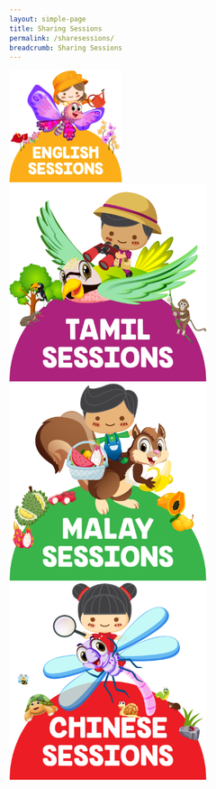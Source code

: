 ```yaml
---
layout: simple-page
title: Sharing Sessions
permalink: /sharesessions/
breadcrumb: Sharing Sessions
---
```

<div class="row is-multiline">
   <div clas="col is-one-quarter-widescreen is-half-desktop is-half-tablet " id="divParent1">
      <div class="col is-5"  id="divP1Child"> 
         <a href="/left-nav-one/sub-page-a/" >
         <img src="/images/Sharing_English.png" alt="" style="width:200px;" />
         </a>
      </div>
      <div class="col is-5">  
         <a href="/left-nav-one/sub-page-b/" >
         <img src="/images/Sharing_Chinese.png" alt="" style="width:350px;" />
         </a>
      </div>
   </div>
   <div clas="col is-one-quarter-widescreen is-half-desktop is-half-tablet " id="divParent2">
      <div class="col is-5" id="divP2ChOne"> 
         <a href="/left-nav-one/sub-page-c/" >
         <img src="/images/Sharing_Malay.png" alt="" style="width:350px;" />
         </a>
      </div>
      <div class="col is-5"> 
         <a href="/left-nav-one/sub-page-c/" >  
         <img src="/images/Sharing_Tamil.png" alt="" style="width:350px;" />
         </a>
      </div>
   </div>
</div>
